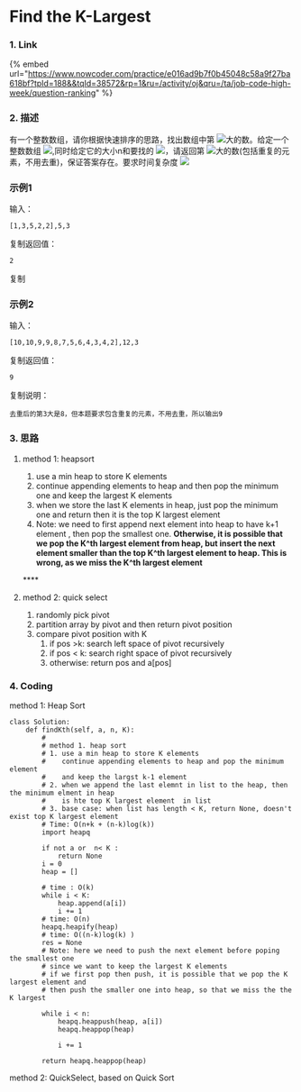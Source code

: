 # Find the K-Largest

### 1. Link

{% embed url="https://www.nowcoder.com/practice/e016ad9b7f0b45048c58a9f27ba618bf?tpId=188&&tqId=38572&rp=1&ru=/activity/oj&qru=/ta/job-code-high-week/question-ranking" %}

### 2. 描述

有一个整数数组，请你根据快速排序的思路，找出数组中第 ![](https://www.nowcoder.com/equation?tex=K%5C)大的数。给定一个整数数组 ![](https://www.nowcoder.com/equation?tex=a%5C),同时给定它的大小n和要找的 ![](https://www.nowcoder.com/equation?tex=K%281%5Cleq%20K%5Cleq%20n%29%5C)，请返回第 ![](https://www.nowcoder.com/equation?tex=K%5C)大的数\(包括重复的元素，不用去重\)，保证答案存在。要求时间复杂度 ![](https://www.nowcoder.com/equation?tex=O%28n%29%5C)

### 示例1

输入：

```text
[1,3,5,2,2],5,3
```

复制返回值：

```text
2
```

复制

### 示例2

输入：

```text
[10,10,9,9,8,7,5,6,4,3,4,2],12,3
```

复制返回值：

```text
9
```

复制说明：

```text
去重后的第3大是8，但本题要求包含重复的元素，不用去重，所以输出9
```



### 3. 思路

1. method 1: heapsort

   1. use a min heap to store K elements
   2. continue appending elements to heap and then pop the minimum one and keep the largest K elements
   3. when we store the last K elements in heap, just pop the minimum one and return then it is the top K largest element
   4. Note: we need to first append next element into heap to have k+1 element , then pop the smallest one. **Otherwise, it is possible that we pop the K^th largest element from heap, but insert the next element smaller than the top K^th largest element to heap. This is wrong, as we miss the K^th largest element**

   \*\*\*\*

2. method 2: quick select 
   1. randomly pick pivot
   2. partition array by pivot and then return  pivot position
   3. compare pivot position with K
      1. if pos &gt;k: search left space of pivot recursively
      2. if pos &lt; k: search right space of pivot recursively
      3. otherwise: return pos and a\[pos\]





### 4. Coding

method 1: Heap Sort

```text
class Solution:
    def findKth(self, a, n, K):
        #
        # method 1. heap sort 
        # 1. use a min heap to store K elements
        #    continue appending elements to heap and pop the minimum element
        #    and keep the largst k-1 element
        # 2. when we append the last elemnt in list to the heap, then the minimum elment in heap
        #    is hte top K largest element  in list
        # 3. base case: when list has length < K, return None, doesn't exist top K largest element
        # Time: O(n+k + (n-k)log(k))
        import heapq
        
        if not a or  n< K :
            return None
        i = 0
        heap = []
        
        # time : O(k)
        while i < K:
            heap.append(a[i])
            i += 1
        # time: O(n)
        heapq.heapify(heap)
        # time: O((n-k)log(k) )
        res = None
        # Note: here we need to push the next element before poping the smallest one
        # since we want to keep the largest K elements
        # if we first pop then push, it is possible that we pop the K largest element and 
        # then push the smaller one into heap, so that we miss the the K largest
        
        while i < n:
            heapq.heappush(heap, a[i])
            heapq.heappop(heap)
            
            i += 1
        
        return heapq.heappop(heap)

```

method 2: QuickSelect, based on Quick Sort

```text

```











